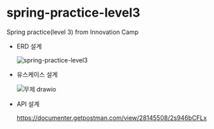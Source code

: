 # spring-practice-level3
Spring practice(level 3) from Innovation Camp

- ERD 설계
  
  ![spring-practice-level3](https://github.com/YiHwanRyu/spring-practice-level3/assets/130289388/4d8e2a95-83d1-4443-9215-df8ec301a8c1)


- 유스케이스 설계

  ![무제 drawio](https://github.com/YiHwanRyu/spring-practice-level3/assets/130289388/99fcdb61-e829-4d1c-af20-a943a99c5049)


- API 설계

  https://documenter.getpostman.com/view/28145508/2s946bCFLx
